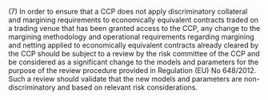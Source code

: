 (7) In order to ensure that a CCP does not apply discriminatory collateral and margining requirements to economically equivalent contracts traded on a trading venue that has been granted access to the CCP, any change to the margining methodology and operational requirements regarding margining and netting applied to economically equivalent contracts already cleared by the CCP should be subject to a review by the risk committee of the CCP and be considered as a significant change to the models and parameters for the purpose of the review procedure provided in Regulation (EU) No 648/2012. Such a review should validate that the new models and parameters are non-discriminatory and based on relevant risk considerations.